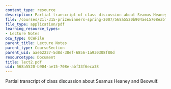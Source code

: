 ```yaml
---
content_type: resource
description: Partial transcript of class discussion about Seamus Heaney and Beowulf.
file: /courses/21l-315-prizewinners-spring-2007/568a5520b904ae15708eabf33f6eca38_lect2.pdf
file_type: application/pdf
learning_resource_types:
- Lecture Notes
ocw_type: OCWFile
parent_title: Lecture Notes
parent_type: CourseSection
parent_uid: aae62227-5d8d-38ef-6856-1a930308f80d
resourcetype: Document
title: lect2.pdf
uid: 568a5520-b904-ae15-708e-abf33f6eca38
---
```

Partial transcript of class discussion about Seamus Heaney and Beowulf.

